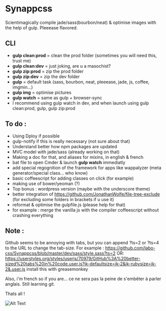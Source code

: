 # Synappcss
Scientimagically compile jade/sass(bourbon/neat) &amp; optimise images with the help of gulp. Pleeease flavored.

## CLI
- **gulp clean:prod** = clean the prod folder (sometimes you will need this, trust me)
- **gulp clean:dev** = just joking, are u a masochist?
- **gulp zip:prod** = zip the prod folder
- **gulp zip:dev** = zip the dev folder
- **gulp** = default task (sass, bourbon, neat, pleeease, jade, js, coffee, imgmin...)
- **gulp img** = optimise pictures
- **gulp watch** = same as gulp + browser-sync
- I recommend using gulp watch in dev, and when launch using gulp clean:prod, gulp, gulp zip:prod

## To do :
- Using Dploy if possible
- gulp-notify if this is really necessary (not sure about that)
- Understand better how npm packages are updated
- MVC model with jade/sass (already working on that)
- Making a doc for that, and aliases for mixins, in english & french
- bat file to open Cmder & launch **gulp watch** immediatly
- add special regognition of the framework for apps like wappalyzer (meta generator/special class... who know)
- basic coffeescript for adding classes on click (for example)
- making use of bower/yeoman (?)
- Top bonus : wordpress version (maybe with the underscore theme)
- better integration of https://github.com/JonathanWolfe/file-tree-exclude (for excluding some folders in brackets if u use it)
- reformat & optimise the gulpfile.js (please help for that)
- for example : merge the vanilla js with the compiler coffeescript without crashing everything

## Note :
Github seems to be annoying with tabs, but you can append ?ts=2 or ?ts=4 to the URL to change the tab-size. For example : https://github.com/labo-css/Synappcss/blob/master/dev/sass/style.sass?ts=2
OR: https://userstyles.org/styles/userjs/70979/GitHub%3A%20better-sized%20tabs%20in%20code.user.js?ik-defaultsize=ik-2&ik-rubysize=ik-2&.user.js install this with greasemonkey

Also, i'm french so if you are... ce ne sera pas la peine de s'embêter à parler anglais.
Still learning git.

Thats all !

![Alt Text](http://www.sheawong.com/wp-content/uploads/2013/08/keephatin.gif)
